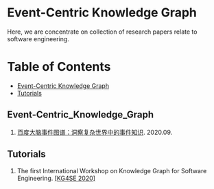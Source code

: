 # Event-Centric Knowledge Graph



Here, we are concentrate on collection of research papers relate to software engineering.   


Table of Contents
=================


  * [Event-Centric Knowledge Graph](#Event-Centric_Knowledge_Graph)
  * [Tutorials](#Tutorials)


## Event-Centric_Knowledge_Graph
1. [百度大脑事件图谱：洞察复杂世界中的事件知识](https://mp.weixin.qq.com/s/Ep4FjSyaSd1o_35WI3olKw). 2020.09.



## Tutorials
1. The first International Workshop on Knowledge Graph for Software Engineering. [[KG4SE 2020]](http://bigcode.fudan.edu.cn/events/KG4SE2020/)


